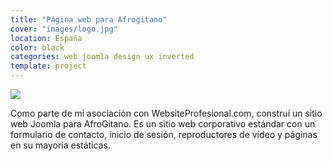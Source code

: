 ```yaml
---
title: "Página web para Afrogitano"
cover: "images/logo.jpg"
location: España
color: black
categories: web joomla design ux inverted
template: project
---
```


![](/work/afrogitano/images/1.png)

Como parte de mi asociación con WebsiteProfesional.com, construí un sitio web Joomla para AfroGitano. Es un sitio web corporativo estándar con un formulario de contacto, inicio de sesión, reproductores de vídeo y páginas en su mayoría estáticas.
